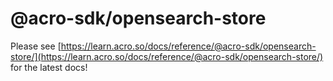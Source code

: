 # @acro-sdk/opensearch-store

Please see [https://learn.acro.so/docs/reference/@acro-sdk/opensearch-store/](https://learn.acro.so/docs/reference/@acro-sdk/opensearch-store/) for the latest docs!

